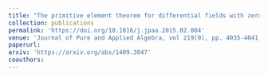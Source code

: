 ```yaml
---
title: "The primitive element theorem for differential fields with zero derivation on the base field"
collection: publications
permalink: 'https://doi.org/10.1016/j.jpaa.2015.02.004'
venue: 'Journal of Pure and Applied Algebra, vol 219(9), pp. 4035-4041, 2015'
paperurl:
arxiv: 'https://arxiv.org/abs/1409.3847'
coauthors:
---
```



